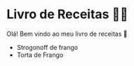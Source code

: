 # Livro de Receitas :man_cook:

Olá! Bem vindo ao meu livro de receitas :wave:

* Strogonoff de frango
* Torta de Frango